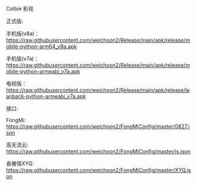 Colbie 影视

正式版:

手机版(v8a)：https://raw.githubusercontent.com/weichoon2/Release/main/apk/release/mobile-python-arm64_v8a.apk

手机版(v7a)：https://raw.githubusercontent.com/weichoon2/Release/main/apk/release/mobile-python-armeabi_v7a.apk

电视版：https://raw.githubusercontent.com/weichoon2/Release/main/apk/release/leanback-python-armeabi_v7a.apk

接口:

FongMi: https://raw.githubusercontent.com/weichoon2/FongMiConfig/master/0827.json

高天流云: https://raw.githubusercontent.com/weichoon2/FongMiConfig/master/js.json

香雅情XYQ: https://raw.githubusercontent.com/weichoon2/FongMiConfig/master/XYQ.json
